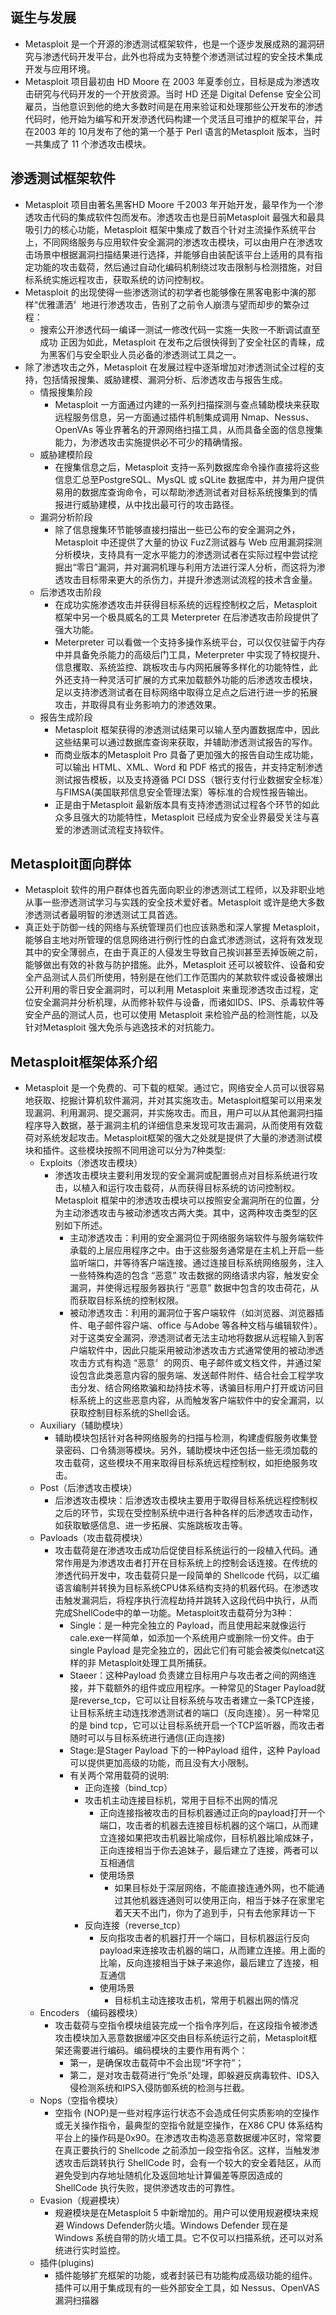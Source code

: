 ## 诞生与发展
- Metasploit 是一个开源的渗透测试框架软件，也是一个逐步发展成熟的漏洞研究与渗透代码开发平台，此外也将成为支特整个渗透测试过程的安全技术集成开发与应用环境。
- Metasploit 项目最初由 HD Moore 在 2003 年夏季创立，目标是成为渗透攻击研究与代码开发的一个开放资源。当时 HD 还是 Digital Defense 安全公司雇员，当他意识到他的绝大多数时间是在用来验证和处理那些公开发布的渗透代码时，他开始为编写和开发滲透代码构建一个灵活且可维护的框架平台，并在2003 年的 10月发布了他的第一个基于 Perl 语言的Metasploit 版本，当时一共集成了 11 个渗透攻击模块。
## 渗透测试框架软件
- Metasploit 项目由著名黑客HD Moore 千2003 年开始开发，最早作为一个渗透攻击代码的集成软件包而发布。渗透攻击也是日前Metasploit 最强大和最具吸引力的核心功能，Metasploit 框架中集成了数百个针对主流操作系统平台上，不同网络服务与应用软件安全漏洞的渗透攻击模块，可以由用户在渗透攻击场景中根据漏洞扫描结果进行选择，并能够自由装配该平台上适用的具有指定功能的攻击载荷，然后通过自动化编码机制绕过攻击限制与检测措施，对目标系统实施远程攻击，获取系统的访问控制权。
- Metasploit 的出现使得一些渗透测试的初学者也能够像在黑客电影中演的那样“优雅潇洒〞地进行渗透攻击，告别了之前令人崩溃与望而却步的繁杂过程：
  - 搜索公开渗透代码一编译一测试一修改代码一实施一失败一不断调试直至成功
正因为如此，Metasploit 在发布之后很快得到了安全社区的青睐，成为黑客们与安全职业人员必备的渗透测试工具之一。
- 除了渗透攻击之外，Metasploit 在发展过程中逐渐增加对渗透测试全过程的支持，包括情报搜集、威胁建模、漏洞分析、后渗透攻击与报告生成。
  - 情报搜集阶段
    - Metasploit 一方面通过内建的一系列扫描探测与查点辅助模块来获取远程服务信息，另一方面通过插件机制集成调用 Nmap、Nessus、 OpenVAs 等业界著名的开源网络扫描工具，从而具备全面的信息搜集能力，为渗透攻击实施提供必不可少的精确情报。
  - 威胁建模阶段
    - 在搜集信息之后，Metasploit 支持一系列数据库命令操作直接将这些信息汇总至PostgreSQL、MysQL 或 sQLite 数据库中，并为用户提供易用的数据库查询命令，可以帮助渗透测试者对目标系统搜集到的情报进行威胁建模，从中找出最可行的攻击路径。
  - 漏洞分析阶段
    - 除了信息搜集环节能够直接扫描出一些已公布的安全漏洞之外，Metasploit 中还提供了大量的协议 FuzZ测试器与 Web 应用漏洞探测分析模块，支持具有一定水平能力的渗透测试者在实际过程中尝试挖掘出“零日”漏洞，并对漏洞机理与利用方法进行深人分析，而这将为渗透攻击目标带来更大的杀伤力，并提升渗透测试流程的技术含金量。
  - 后渗透攻击阶段
    - 在成功实施渗透攻击并获得目标系统的远程控制权之后，Metasploit 框架中另一个极具威名的工具 Meterpreter 在后渗透攻击阶段提供了强大功能。
    - Meterpreter 可以看做一个支持多操作系统平台，可以仅仅驻留于内存中并具备免杀能力的高级后门工具，Meterpreter 中实现了特权提升、信息攫取、系统监控、跳板攻击与内网拓展等多样化的功能特性，此外还支持一种灵活可扩展的方式来加载额外功能的后渗透攻击模块，足以支持渗透测试者在目标网络中取得立足点之后进行进一步的拓展攻击，并取得具有业务影响力的渗透效果。
  - 报告生成阶段
    - Metasploit 框架获得的渗透测试结果可以输人至内置数据库中，因此这些结果可以通过数据库查询来获取，并辅助渗透测试报告的写作。
    - 而商业版本的Metasploit Pro 具备了更加强大的报告自动生成功能，可以输出 HTML、XML、Word 和 PDF 格式的报告，并支持定制渗透测试报告模板，以及支持遵循 PCI DSS（银行支付行业数据安全标准）与FIMSA(美国联邦信息安全管理法案）等标准的合规性报告输出。
    - 正是由于Metasploit 最新版本具有支持渗透测试过程各个环节的如此众多且强大的功能特性，Metasploit 已经成为安全业界最受关注与喜爱的渗透测试流程支持软件。

## Metasploit面向群体
- Metasploit 软件的用户群体也首先面向职业的渗透测试工程师，以及非职业地从事一些滲透测试学习与实践的安全技术爱好者。Metasploit 或许是绝大多数渗透测试者最明智的渗透测试工具首选。
- 真正处于防御一线的网络与系统管理员们也应该熟悉和深人掌握 Metasploit，能够自主地对所管理的信息网络进行例行性的白盒式渗透测试，这将有效发现其中的安全薄弱点，在由于真正的人侵发生导致自己挨训甚至丟掉饭碗之前，能够做出有效的补救与防护措施。此外，Metasploit 还可以被软件、设备和安全产品测试人员们所使用，特别是在他们工作范围内的某款软件或设备被爆出公开利用的零日安全漏洞时，可以利用 Metasploit 来重现渗透攻击过程，定位安全漏洞并分析机理，从而修补软件与设备，而诸如IDS、IPS、杀毒软件等安全产品的测试人员，也可以使用 Metasploit 来检验产品的检测性能，以及针对Metasploit 强大免杀与逃逸技术的对抗能力。

## Metasploit框架体系介绍
  - Metasploit 是一个免费的、可下载的框架。通过它，网络安全人员可以很容易地获取、挖掘计算机软件漏洞，并对其实施攻击。Metasploit框架可以用来发现漏洞、利用漏洞、提交漏洞，并实施攻击。而且，用户可以从其他漏洞扫描程序导入数据，基于漏洞主机的详细信息来发现可攻击漏洞，从而使用有效载荷对系统发起攻击。Metasploit框架的强大之处就是提供了大量的渗透测试模块和插件。这些模块按照不同用途可以分为7种类型:
    - Exploits（渗透攻击模块）
      - 渗透攻击模块主要利用发现的安全漏洞或配置弱点对目标系统进行攻击，以植入和运行攻击载荷，从而获得目标系统的访问控制权。Metasploit 框架中的渗透攻击模块可以按照安全漏洞所在的位置，分为主动渗透攻击与被动渗透攻古两大类。其中，这两种攻击类型的区别如下所述。
        - 主动渗透攻击：利用的安全漏洞位于网络服务端软件与服务端软件承载的上层应用程序之中。由于这些服务通常是在主机上开启一些监听端口，并等待客户端连接。通过连接目标系统网络服务，注入一些特殊构造的包含 “恶意” 攻击数据的网络请求内容，触发安全漏洞，并使得远程服务器执行 “恶意” 数据中包含的攻击荷花，从而获取目标系统的控制权限。
        - 被动渗透攻击：利用的漏洞位于客户端软件（如浏览器、浏览器插件、电子邮件容户端、office 与Adobe 等各种文档与编辑软件）。对于这类安全漏洞，滲透测试者无法主动地将数据从远程输入到客户端软件中，因此只能采用被动渗透攻击方式通常使用的被动渗透攻击方式有构造 “恶意〞的网页、电子邮件或文档文件，并通过架设包含此类恶意内容的服务端、发送邮件附件、结合社会工程学攻击分发、结合网络欺骗和劫持技术等，诱骗目标用户打开或访问目标系统上的这些恶意内容，从而触发客户端软件中的安全漏洞，以获取控制目标系统的Shell会话。
    - Auxiliary（辅助模块）
        - 辅助模块包括针对各种网络服务的扫描与检测，构建虛假服务收集登录密码、口令猜测等模块。另外，辅助模块中还包括一些无须加载的攻击载荷，这些模块不用来取得目标系统远程控制权，如拒绝服务攻击。
    - Post（后渗透攻击模块）
       - 后渗透攻击模块：后渗透攻击模块主要用于取得目标系统远程控制权之后的环节，实现在受控制系统中进行各种各样的后渗透攻击动作，如获取敏感信息、进一步拓展、实施跳板攻击等。
    - Pavloads（攻击载荷模块）
       - 攻击载荷是在渗透攻击成功后促使目标系统运行的一段植入代码。通常作用是为渗透攻击者打开在目标系统上的控制会话连接。在传统的渗透代码开发中，攻击载荷只是一段简单的 Shellcode 代码，以汇编语言编制并转换为目标系统CPU体系结构支持的机器代码。在渗透攻击触发漏洞后，将程序执行流程劫持并跳转入这段代码中执行，从而完成ShellCode中的单一功能。Metasploit攻击载荷分为3种：
         - Single：是一种完全独立的 Payload，而且使用起来就像运行cale.exe一样简单，如添加一个系统用户或删除一份文件。由于single Payload 是完全独立的，因此它们有可能会被类似netcat这样的非 Metasploit处理工具所捕获。
         - Staeer：这种Payload 负责建立目标用户与攻击者之间的网络连接，并下载额外的组件或应用程序。一种常见的Stager Payload就是reverse_tcp，它可以让目标系统与攻击者建立一条TCP连接，让目标系统主动连找渗透测试者的端口（反向连接）。另一种常见的是 bind tcp，它可以让目标系统开启一个TCP监听器，而攻击者随时可以与目标系统进行通信(正向连接)
         - Stage:是Stager Payload 下的一种Payload 组件，这种 Payload 可以提供更加高级的功能，而且没有大小限制。
         - 有关两个常用载荷的说明:
           - 正向连接（bind_tcp）
            - 攻击机主动连接目标机，常用于目标不出网的情况
              - 正向连接指被攻击的目标机器通过正向的payload打开一个端口，攻击者的机器去连接目标机器的这个端口，从而建立连接如果把攻击机器比喻成你，目标机器比喻成妹子，正向连接相当于你去追妹子，最后建立了连接，两者可以互相通信
              - 使用场景
                - 如果⽬标处于深层⽹络，不能直接连通外⽹，也不能通过其他机器连通则可以使用正向，相当于妹子在家里宅着天天不出门，你为了追到手，只有去他家拜访一下
           - 反向连接（reverse_tcp）
              - 反向指攻击者的机器打开一个端口，目标机器运行反向payload来连接攻击机器的端口，从而建立连接。用上面的比喻，反向连接相当于妹子来追你，最后建立了连接，相互通信
              - 使用场景
                - 目标机主动连接攻击机，常用于机器出网的情况
    - Encoders （编码器模块）
      - 攻击载荷与空指令模块组装完成一个指令序列后，在这段指令被渗透攻击模块加入恶意数据缓冲区交由目标系统运行之前，Metasploit框架还需要进行编码。编码模块的主要作用有两个：
        - 第一，是确保攻击载荷中不会出现“坏字符”；
        - 第二，是对攻击载荷进行“免杀”处理，即躲避反病毒软件、IDS入侵检测系统和IPS入侵防御系统的检测与拦截。
    - Nops（空指令模块）
      - 空指令 (NOP)是一些对程序运行状态不会造成任何实质影响的空操作或无关操作指令，最典型的空指令就是空操作，在X86 CPU 体系结构平台上的操作码是0x90。在渗透攻击构造恶意数据缓冲区时，常常要在真正要执行的 Shellcode 之前添加一段空指令区。这样，当触发渗透攻击后跳转执行 ShellCode 时，会有一个较大的安全着陆区，从而避免受到内存地址随机化及返回地址计算偏差等原因造成的 ShellCode 执行失败，提供滲透攻击的可靠性。
    - Evasion（规避模块）
      - 规避模块是在Metasploit 5 中新增加的。用户可以使用规避模块来规避 Windows Defender防火墙。Windows Defender 现在是 Windows 系统自带的防火墙工具。它不仅可以扫描系统，还可以对系统进行实时监控。
    - 插件(plugins)
      - 插件能够扩充框架的功能，或者封装已有功能构成高级功能的组件。插件可以用于集成现有的一些外部安全工具，如 Nessus、OpenVAS 漏洞扫描器
